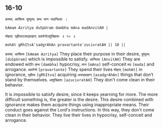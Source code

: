 ## 16-10


```shloka-sa
कामम् आश्रित्य दुष्पूरम् दम्भ मान मदान्विताः ।
```
```shloka-sa-hk
kAmam Azritya duSpUram dambha mAna madAnvitAH |
```
```shloka-sa
मोहात् गृहीत्वाऽसद्ग्राहान् प्रवर्तन्तेऽशुचिव्रताः ॥ १० ॥
```
```shloka-sa-hk
mohAt gRhItvA'sadgrAhAn pravartante'zucivratAH || 10 ||
```

`कामम् आश्रित्य` `[kAmam Azritya]` They place their purpose in their desire, `दुष्पूरम्` `[duSpUram]` which is impossible to satisfy. `आन्विताः` `[AnvitAH]` They are endowed with `दम्भ` `[dambha]` hypocrisy, `मान` `[mAna]` self-conceit `मद` `[mada]` and arrogance. `प्रवर्तन्ते` `[pravartante]` They spend their lives `मोहात्` `[mohAt]` in ignorance, `गृहीत्व` `[gRhItva]` acquiring `असद्ग्राहान्` `[asadgrAhAn]` things that don’t stand by themselves. `अशुचिव्रताः` `[azucivratAH]` They don't come clean in their behavior.

It is impossible to satisfy desire, since it keeps yearning for more. The more difficult something is, the greater is the desire. 
This desire combined with ignorance makes them acquire things using inappropriate means. Their conduct goes against the Lord's instructions. In this way, they don't come clean in their behavior. They live their lives in hypocrisy, self-conceit and arrogance.

